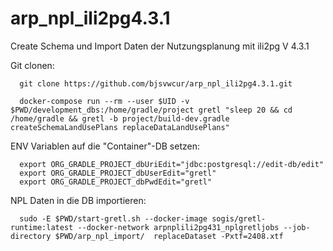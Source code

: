 # arp_npl_ili2pg4.3.1
Create Schema und Import Daten der Nutzungsplanung mit ili2pg V 4.3.1

Git clonen:
```
  git clone https://github.com/bjsvwcur/arp_npl_ili2pg4.3.1.git
```

```
  docker-compose run --rm --user $UID -v $PWD/development_dbs:/home/gradle/project gretl "sleep 20 && cd /home/gradle && gretl -b project/build-dev.gradle createSchemaLandUsePlans replaceDataLandUsePlans"
```

ENV Variablen auf die "Container"-DB setzen:
```
  export ORG_GRADLE_PROJECT_dbUriEdit="jdbc:postgresql://edit-db/edit"
  export ORG_GRADLE_PROJECT_dbUserEdit="gretl"
  export ORG_GRADLE_PROJECT_dbPwdEdit="gretl"
```

NPL Daten in die DB importieren:
```
  sudo -E $PWD/start-gretl.sh --docker-image sogis/gretl-runtime:latest --docker-network arpnplili2pg431_nplgretljobs --job-directory $PWD/arp_npl_import/  replaceDataset -Pxtf=2408.xtf
```
